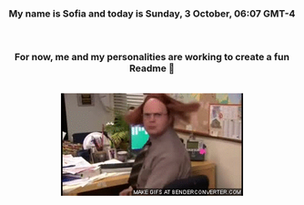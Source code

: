 


<div align="center">
<h3 >My name is Sofia and today is Sunday, 3 October, 06:07 GMT-4</h3><br>
<h3 >For now, me and my personalities are working to create a fun Readme 👋
</h3><br>
<img src='img/dwight.gif' alt='working...'/>
</div>
